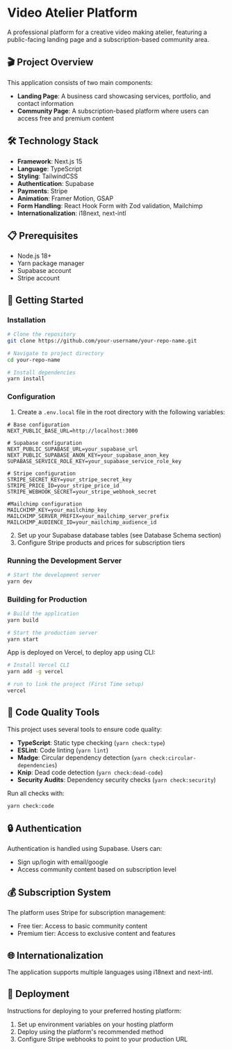 # Video Atelier Platform

A professional platform for a creative video making atelier, featuring a public-facing landing page and a subscription-based community area.

## 🎬 Project Overview

This application consists of two main components:

-   **Landing Page**: A business card showcasing services, portfolio, and contact information
-   **Community Page**: A subscription-based platform where users can access free and premium content

## 🛠️ Technology Stack

-   **Framework**: Next.js 15
-   **Language**: TypeScript
-   **Styling**: TailwindCSS
-   **Authentication**: Supabase
-   **Payments**: Stripe
-   **Animation**: Framer Motion, GSAP
-   **Form Handling**: React Hook Form with Zod validation, Mailchimp
-   **Internationalization**: i18next, next-intl

## 📋 Prerequisites

-   Node.js 18+
-   Yarn package manager
-   Supabase account
-   Stripe account

## 🚀 Getting Started

### Installation

```bash
# Clone the repository
git clone https://github.com/your-username/your-repo-name.git

# Navigate to project directory
cd your-repo-name

# Install dependencies
yarn install
```

### Configuration

1. Create a `.env.local` file in the root directory with the following variables:

```
# Base configuration
NEXT_PUBLIC_BASE_URL=http://localhost:3000

# Supabase configuration
NEXT_PUBLIC_SUPABASE_URL=your_supabase_url
NEXT_PUBLIC_SUPABASE_ANON_KEY=your_supabase_anon_key
SUPABASE_SERVICE_ROLE_KEY=your_supabase_service_role_key

# Stripe configuration
STRIPE_SECRET_KEY=your_stripe_secret_key
STRIPE_PRICE_ID=your_stripe_price_id
STRIPE_WEBHOOK_SECRET=your_stripe_webhook_secret

#Mailchimp configuration
MAILCHIMP_KEY=your_mailchimp_key
MAILCHIMP_SERVER_PREFIX=your_mailchimp_server_prefix
MAILCHIMP_AUDIENCE_ID=your_mailchimp_audience_id
```

2. Set up your Supabase database tables (see Database Schema section)
3. Configure Stripe products and prices for subscription tiers

### Running the Development Server

```bash
# Start the development server
yarn dev
```

### Building for Production

```bash
# Build the application
yarn build

# Start the production server
yarn start
```

App is deployed on Vercel, to deploy app using CLI:

```bash
# Install Vercel CLI
yarn add -g vercel

# run to link the project (First Time setup)
vercel
```

## 🧪 Code Quality Tools

This project uses several tools to ensure code quality:

-   **TypeScript**: Static type checking (`yarn check:type`)
-   **ESLint**: Code linting (`yarn lint`)
-   **Madge**: Circular dependency detection (`yarn check:circular-dependencies`)
-   **Knip**: Dead code detection (`yarn check:dead-code`)
-   **Security Audits**: Dependency security checks (`yarn check:security`)

Run all checks with:

```bash
yarn check:code
```

## 🔒 Authentication

Authentication is handled using Supabase. Users can:

-   Sign up/login with email/google
-   Access community content based on subscription level

## 💰 Subscription System

The platform uses Stripe for subscription management:

-   Free tier: Access to basic community content
-   Premium tier: Access to exclusive content and features

## 🌐 Internationalization

The application supports multiple languages using i18next and next-intl.

## 🔄 Deployment

Instructions for deploying to your preferred hosting platform:

1. Set up environment variables on your hosting platform
2. Deploy using the platform's recommended method
3. Configure Stripe webhooks to point to your production URL
